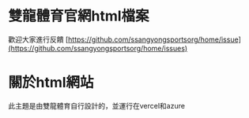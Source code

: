 # 雙龍體育官網html檔案
歡迎大家進行反饋
[https://github.com/ssangyongsportsorg/home/issue](https://github.com/ssangyongsportsorg/home/issues)
# 關於html網站
此主題是由雙龍體育自行設計的，並運行在vercel和azure
